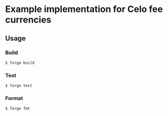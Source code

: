 # Example implementation for Celo fee currencies

## Usage

### Build

```shell
$ forge build
```

### Test

```shell
$ forge test
```

### Format

```shell
$ forge fmt
```
